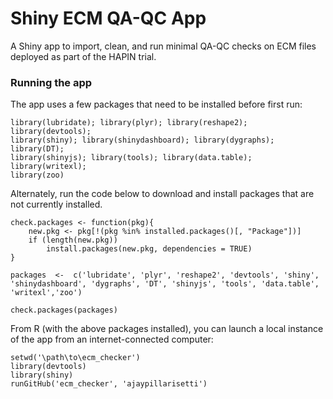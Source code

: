 # Shiny ECM QA-QC App

A Shiny app to import, clean, and run minimal QA-QC checks on ECM files deployed as part of the HAPIN trial. 

### Running the app

The app uses a few packages that need to be installed before first run:

```
library(lubridate); library(plyr); library(reshape2); library(devtools);
library(shiny); library(shinydashboard); library(dygraphs); library(DT);
library(shinyjs); library(tools); library(data.table); library(writexl); 
library(zoo)
```

Alternately, run the code below to download and install packages that are not currently installed.

```
check.packages <- function(pkg){
    new.pkg <- pkg[!(pkg %in% installed.packages()[, "Package"])]
    if (length(new.pkg)) 
        install.packages(new.pkg, dependencies = TRUE)
}

packages  <-  c('lubridate', 'plyr', 'reshape2', 'devtools', 'shiny', 'shinydashboard', 'dygraphs', 'DT', 'shinyjs', 'tools', 'data.table', 'writexl','zoo')

check.packages(packages)

```

From R (with the above packages installed), you can launch a local instance of the app from an internet-connected computer:

```
setwd('\path\to\ecm_checker')
library(devtools)
library(shiny)
runGitHub('ecm_checker', 'ajaypillarisetti')
```
